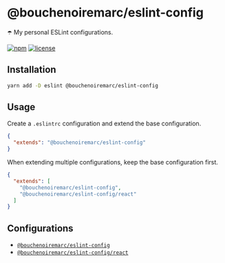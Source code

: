 # @bouchenoiremarc/eslint-config

☂️ My personal ESLint configurations.

[![npm](https://img.shields.io/npm/v/@bouchenoiremarc/eslint-config?color=%2385f)](https://www.npmjs.com/package/@bouchenoiremarc/eslint-config) [![license](https://img.shields.io/github/license/bouchenoiremarc/@bouchenoiremarc/eslint-config?color=%23d5e)](https://github.com/bouchenoiremarc/@bouchenoiremarc/eslint-config/blob/main/LICENSE)

## Installation

```sh
yarn add -D eslint @bouchenoiremarc/eslint-config
```

## Usage

Create a `.eslintrc` configuration and extend the base configuration.

```json
{
  "extends": "@bouchenoiremarc/eslint-config"
}
```

When extending multiple configurations, keep the base configuration first.

```json
{
  "extends": [
    "@bouchenoiremarc/eslint-config",
    "@bouchenoiremarc/eslint-config/react"
  ]
}
```

## Configurations

- [`@bouchenoiremarc/eslint-config`](index.js)
- [`@bouchenoiremarc/eslint-config/react`](react.js)

